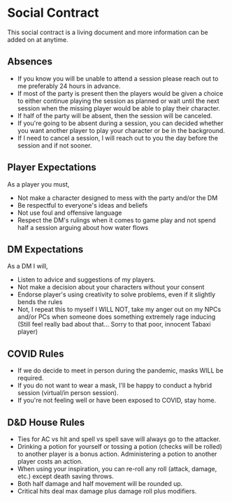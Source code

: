 # Social Contract

This social contract is a living document and more information can be added on at anytime.

## Absences
* If you know you will be unable to attend a session please reach out to me preferably 24 hours in advance.
* If most of the party is present then the players would be given a choice to either continue playing the session as planned or wait until the next session when the missing player would be able to play their character.
* If half of the party will be absent, then the session will be canceled.
* If you're going to be absent during a session, you can decided whether you want another player to play your character or be in the background.
* If I need to cancel a session, I will reach out to you the day before the session and if not sooner.

## Player Expectations

As a player you must,

* Not make a character designed to mess with the party and/or the DM
* Be respectful to everyone's ideas and beliefs
* Not use foul and offensive language
* Respect the DM's rulings when it comes to game play and not spend half a session arguing about how water flows

## DM Expectations 

As a DM I will,

* Listen to advice and suggestions of my players.  
* Not make a decision about your characters without your consent 
* Endorse player's using creativity to solve problems, even if it slightly bends the rules
* Not, I repeat this to myself I WILL NOT, take my anger out on my NPCs and/or PCs when someone does something extremely rage inducing (Still feel really bad about that... Sorry to that poor, innocent Tabaxi player)

## COVID Rules

* If we do decide to meet in person during the pandemic, masks WILL be required.
* If you do not want to wear a mask, I'll be happy to conduct a hybrid session (virtual/in person session).
* If you're not feeling well or have been exposed to COVID, stay home.

## D&D House Rules

* Ties for AC vs hit and spell vs spell save will always go to the attacker.
* Drinking a potion for yourself or tossing a potion (checks will be rolled) to another player is a bonus action. Administering a potion to another player costs an action.
* When using your inspiration, you can re-roll any roll (attack, damage, etc.) except death saving throws.
* Both half damage and half movement will be rounded up.
* Critical hits deal max damage plus damage roll plus modifiers.